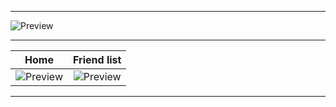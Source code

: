 
---

![Preview](https://comfy-themes.github.io/Spicetify/Comfy/assets/preview.png)

---

|                                 Home                                 |                                 Friend list                                 |
| :------------------------------------------------------------------: | :-------------------------------------------------------------------------: |
| ![Preview](https://comfy-themes.github.io/Spicetify/Comfy/assets/home.png) | ![Preview](https://comfy-themes.github.io/Spicetify/Comfy/assets/friend-list.png) |

---